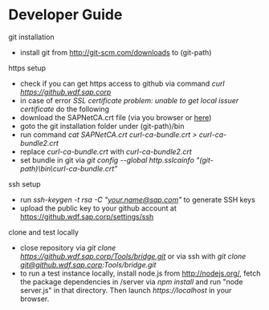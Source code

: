 Developer Guide
===============

git installation
* install git from http://git-scm.com/downloads to (git-path)

https setup
* check if you can get https access to github via command *curl https://github.wdf.sap.corp*
* in case of error *SSL certificate problem: unable to get local issuer certificate* do the following
* download the SAPNetCA.crt file (via you browser or [here](certificates/SAPNetCA.crt))
* goto the git installation folder under (git-path)/bin
* run command *cat SAPNetCA.crt curl-ca-bundle.crt > curl-ca-bundle2.crt*
* replace *curl-ca-bundle.crt* with *curl-ca-bundle2.crt*
* set bundle in git via *git config --global http.sslcainfo "(git-path)\bin\curl-ca-bundle.crt”*

ssh setup
* run *ssh-keygen -t rsa -C "your.name@sap.com"* to generate SSH keys
* upload the public key to your github account at https://github.wdf.sap.corp/settings/ssh

clone and test locally
* close repository via *git clone https://github.wdf.sap.corp/Tools/bridge.git* or via ssh with *git clone git@github.wdf.sap.corp:Tools/bridge.git*
* to run a test instance locally, install node.js from http://nodejs.org/, fetch the package dependencies in /server via *npm install* and run "node server.js" in that directory. Then launch *https://localhost* in your browser.

